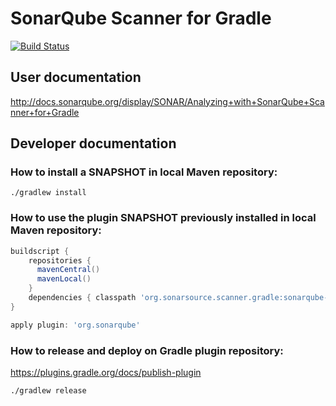 # SonarQube Scanner for Gradle
[![Build Status](https://travis-ci.org/SonarSource/sonar-scanner-gradle.svg?branch=master)](https://travis-ci.org/SonarSource/sonar-scanner-gradle)

## User documentation

http://docs.sonarqube.org/display/SONAR/Analyzing+with+SonarQube+Scanner+for+Gradle

## Developer documentation

### How to install a SNAPSHOT in local Maven repository:
`./gradlew install`

### How to use the plugin SNAPSHOT previously installed in local Maven repository:

```groovy
buildscript {
    repositories { 
      mavenCentral()
      mavenLocal()
    }
    dependencies { classpath 'org.sonarsource.scanner.gradle:sonarqube-gradle-plugin:<THE VERSION>' }
}

apply plugin: 'org.sonarqube'
```

### How to release and deploy on Gradle plugin repository:
https://plugins.gradle.org/docs/publish-plugin

`./gradlew release`


